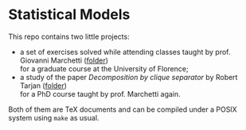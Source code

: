 
# Statistical Models

This repo contains two little projects:
- a set of exercises solved while attending classes taught by prof. Giovanni Marchetti ([folder][course])<br>
  for a graduate course at the University of Florence;
- a study of the paper *Decomposition by clique separator* by Robert Tarjan ([folder][tarjan])<br>
  for a PhD course taught by prof. Marchetti again.

Both of them are TeX documents and can be compiled under a POSIX system using `make` as usual.

[course]:https://github.com/massimo-nocentini/statistical-models/tree/master/course
[tarjan]:https://github.com/massimo-nocentini/statistical-models/tree/master/clique-separators
